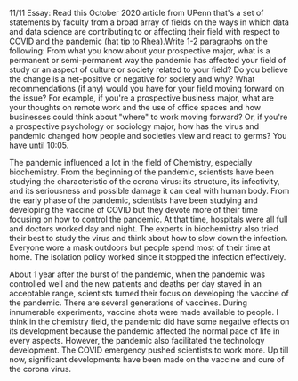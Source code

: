 11/11 Essay: Read this October 2020 article from UPenn that's a set of statements by faculty from a broad array of fields on the ways in which data and data science are contributing to or affecting their field with respect to COVID and the pandemic (hat tip to Rhea).Write 1-2 paragraphs on the following: From what you know about your prospective major, what is a permanent or semi-permanent way the pandemic has affected your field of study or an aspect of culture or society related to your field? Do you believe the change is a net-positive or negative for society and why? What recommendations (if any) would you have for your field moving forward on the issue? For example, if you're a prospective business major, what are your thoughts on remote work and the use of office spaces and how businesses could think about "where" to work moving forward? Or, if you're a prospective psychology or sociology major, how has the virus and pandemic changed how people and societies view and react to germs? You have until 10:05.
  

The pandemic influenced a lot in the field of Chemistry, especially biochemistry. From the beginning of the pandemic, scientists have been studying the characteristic of the corona virus: its structure, its infectivity, and its seriousness and possible damage it can deal with human body. From the early phase of the pandemic, scientists have been studying and developing the vaccine of COVID but they devote more of their time focusing on how to control the pandemic. At that time, hospitals were all full and doctors worked day and night. The experts in biochemistry also tried their best to study the virus and think about how to slow down the infection. Everyone wore a mask outdoors but people spend most of their time at home. The isolation policy worked since it stopped the infection effectively. 


About 1 year after the burst of the pandemic, when the pandemic was controlled well and the new patients and deaths per day stayed in an acceptable range, scientists turned their focus on developing the vaccine of the pandemic. There are several generations of vaccines. During innumerable experiments, vaccine shots were made available to people. I think in the chemistry field, the pandemic did have some negative effects on its development because the pandemic affected the normal pace of life in every aspects. However, the pandemic also facilitated the technology development. The COVID emergency pushed scientists to work more. Up till now, significant developments have been made on the vaccine and cure of the corona virus.
